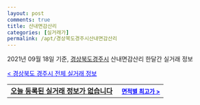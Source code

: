 ```yaml
---
layout: post
comments: true
title: 산내면감산리
categories: [실거래가]
permalink: /apt/경상북도경주시산내면감산리
---
```


2021년 09월 18일 기준, <a href="/apt/경상북도경주시">경상북도경주시</a> 산내면감산리 한달간 실거래 정보

<a style="color: blue;" href="/apt/경상북도경주시">< 경상북도 경주시 전체 실거래 정보</a>
<!---- start ---->
<table>
  <tr>
    <td colspan="4" style="font-weight: bold;"><a href="/apt/경상북도경주시산내면감산리{name_without_space}">오늘 등록된 실거래 정보가 없습니다</a> &nbsp;&nbsp;&nbsp; <a style="color: blue; font-size: smaller;" href="/apt/경상북도경주시산내면감산리{name_without_space}">면적별 최고가 ></a></td>
  </tr>
    
</table>
<!---- end ---->
    